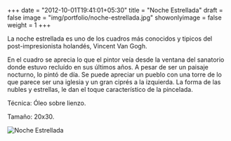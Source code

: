 +++
date = "2012-10-01T19:41:01+05:30"
title = "Noche Estrellada"
draft = false
image = "img/portfolio/noche-estrellada.jpg"
showonlyimage = false
weight = 1
+++

La noche estrellada es uno de los cuadros más conocidos y tipicos del post-impresionista holandés, Vincent Van Gogh.
<!--more-->

En el cuadro se aprecia lo que el pintor veía desde la ventana del sanatorio donde estuvo recluído en sus últimos años. A pesar de ser un paisaje nocturno, lo pintó de día. Se puede apreciar un pueblo con una torre de lo que parece ser una iglesia y un gran ciprés a la izquierda. La forma de las nubles y estrellas,  le dan el toque característico de la pincelada.

Técnica: Óleo sobre lienzo.

Tamaño: 20x30.

![Noche Estrellada](/img/portfolio/noche-estrellada.jpg)

